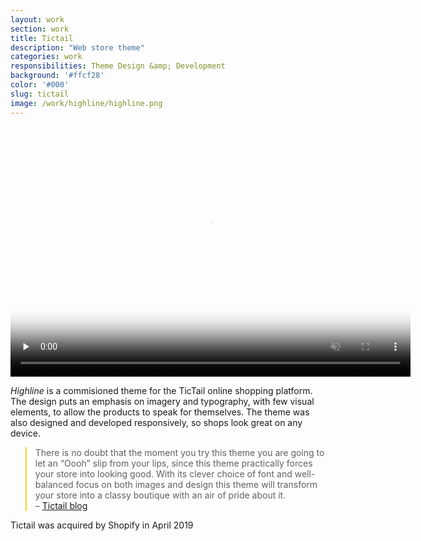 ```yaml
---
layout: work
section: work
title: Tictail
description: "Web store theme"
categories: work
responsibilities: Theme Design &amp; Development
background: '#ffcf28'
color: '#000'
slug: tictail
image: /work/highline/highline.png
---
```


<div>
  <video muted playsinline id="highline" class="browser_img" title="Highline - Tictail.com"
    preload="none" width="640" height="400" poster="{{ site.root }}{{ page.image }}" data-setup="{}">
    <source src="{{ site.root }}/work/highline/highline.mp4" type='video/mp4'>
  </video>
</div>

<em>Highline</em> is a commisioned theme for the TicTail online shopping platform. The design puts an emphasis on imagery and typography, with few visual elements, to allow the products to speak for themselves. The theme was also designed and developed responsively, so shops look great on any device.

<blockquote style="border-color: #ffcf28">
  There is no doubt that the moment you try this theme you are going to let an “Oooh” slip from your lips, since this theme practically forces your store into looking good. With its clever choice of font and well-balanced focus on both images and design this theme will transform your store into a classy boutique with an air of pride about it.
  <aside>
    – <a href="http://blog.tictail.com/post/74175309208/from-the-theme-gallery-highline" rel="external">Tictail blog</a>
  </aside>
</blockquote>

<p>Tictail was acquired by Shopify in April 2019</p>
